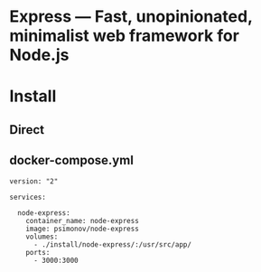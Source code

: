 # Express — Fast, unopinionated, minimalist web framework for Node.js

# Install

## Direct

## docker-compose.yml

    version: "2"
    
    services:
    
      node-express:
        container_name: node-express
        image: psimonov/node-express
        volumes:
          - ./install/node-express/:/usr/src/app/
        ports:
          - 3000:3000
